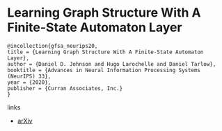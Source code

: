 # Learning Graph Structure With A Finite-State Automaton Layer

```
@incollection{gfsa_neurips20,
title = {Learning Graph Structure With A Finite-State Automaton Layer},
author = {Daniel D. Johnson and Hugo Larochelle and Daniel Tarlow},
booktitle = {Advances in Neural Information Processing Systems (NeurIPS) 33},
year = {2020},
publisher = {Curran Associates, Inc.}
}
```

links
- [arXiv](https://arxiv.org/abs/2007.04929)
